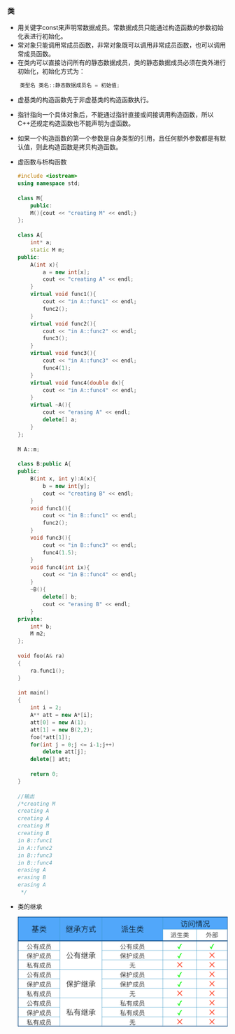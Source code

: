 ### 类

- 用关键字const来声明常数据成员。常数据成员只能通过构造函数的参数初始化表进行初始化。
- 常对象只能调用常成员函数，非常对象既可以调用非常成员函数，也可以调用常成员函数。
- 在类内可以直接访问所有的静态数据成员，类的静态数据成员必须在类外进行初始化，初始化方式为：

```c++
	类型名 类名::静态数据成员名 = 初始值;
```

- 虚基类的构造函数先于非虚基类的构造函数执行。

- 指针指向一个具体对象后，不能通过指针直接或间接调用构造函数，所以C++还规定构造函数也不能声明为虚函数。

- 如果一个构造函数的第一个参数是自身类型的引用，且任何额外参数都是有默认值，则此构造函数是拷贝构造函数。

- 虚函数与析构函数

  ```c++
  #include <iostream>
  using namespace std;
  
  class M{
      public:
      M(){cout << "creating M" << endl;}
  };
  
  class A{
      int* a;
      static M m;
  public:
      A(int x){
          a = new int[x];
          cout << "creating A" << endl;
      }
      virtual void func1(){
          cout << "in A::func1" << endl;
          func2();
      }
      virtual void func2(){
          cout << "in A::func2" << endl;
          func3();
      }
      virtual void func3(){
          cout << "in A::func3" << endl;
          func4(1);
      }
      virtual void func4(double dx){
          cout << "in A::func4" << endl;
      }
      virtual ~A(){
          cout << "erasing A" << endl;
          delete[] a;
      }
  };
  
  M A::m;
  
  class B:public A{
  public:
      B(int x, int y):A(x){
          b = new int[y];
          cout << "creating B" << endl;
      }
      void func1(){
          cout << "in B::func1" << endl;
          func2();
      }
      void func3(){
          cout << "in B::func3" << endl;
          func4(1.5);
      }
      void func4(int ix){
          cout << "in B::func4" << endl;
      }
      ~B(){
          delete[] b;
          cout << "erasing B" << endl;
      }
  private:
      int* b;
      M m2;
  };
  
  void foo(A& ra)
  {
      ra.func1();
  }
  
  int main()
  {
      int i = 2;
      A** att = new A*[i];
      att[0] = new A(1);
      att[1] = new B(2,2);
      foo(*att[1]);
      for(int j = 0;j <= i-1;j++)
          delete att[j];
      delete[] att;
      
      return 0;
  }
  
  //输出
  /*creating M
  creating A
  creating A
  creating M
  creating B
  in B::func1
  in A::func2
  in B::func3
  in B::func4
  erasing A
  erasing B
  erasing A
   */
  ```


- 类的继承

  ![类的继承](https://raw.githubusercontent.com/YaNoHimawari/Share/master/Gitbook/类的继承.jpg)